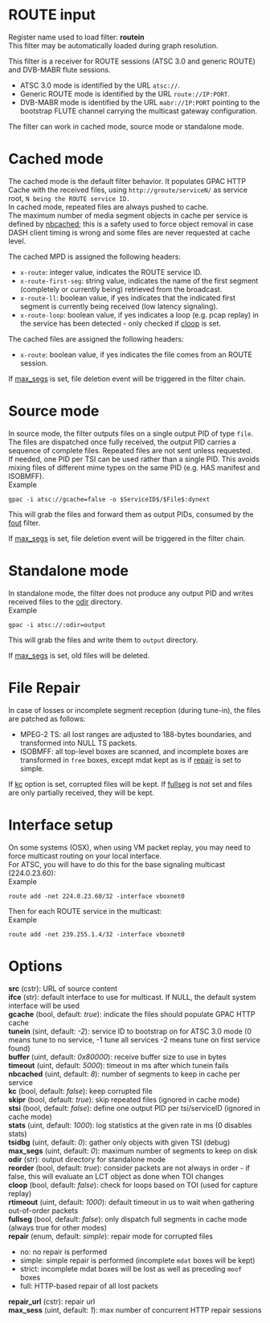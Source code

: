 <!-- automatically generated - do not edit, patch gpac/applications/gpac/gpac.c -->

# ROUTE input  
  
Register name used to load filter: __routein__  
This filter may be automatically loaded during graph resolution.  
  
This filter is a receiver for ROUTE sessions (ATSC 3.0 and generic ROUTE) and DVB-MABR flute sessions.  
- ATSC 3.0 mode is identified by the URL `atsc://`.  
- Generic ROUTE mode is identified by the URL `route://IP:PORT`.  
- DVB-MABR mode is identified by the URL `mabr://IP:PORT` pointing to the bootstrap FLUTE channel carrying the multicast gateway configuration.  
  
The filter can work in cached mode, source mode or standalone mode.  

# Cached mode  
  
The cached mode is the default filter behavior. It populates GPAC HTTP Cache with the received files, using `http://groute/serviceN/` as service root, `N being the ROUTE service ID.`  
In cached mode, repeated files are always pushed to cache.  
The maximum number of media segment objects in cache per service is defined by [nbcached](#nbcached); this is a safety used to force object removal in case DASH client timing is wrong and some files are never requested at cache level.  
    
The cached MPD is assigned the following headers:  
* `x-route`: integer value, indicates the ROUTE service ID.  
* `x-route-first-seg`: string value, indicates the name of the first segment (completely or currently being) retrieved from the broadcast.  
* `x-route-ll`: boolean value, if yes indicates that the indicated first segment is currently being received (low latency signaling).  
* `x-route-loop`: boolean value, if yes indicates a loop (e.g. pcap replay) in the service has been detected - only checked if [cloop](#cloop) is set.  
    
The cached files are assigned the following headers:  
* `x-route`: boolean value, if yes indicates the file comes from an ROUTE session.  
  
If [max_segs](#max_segs) is set, file deletion event will be triggered in the filter chain.  
  
# Source mode  
  
In source mode, the filter outputs files on a single output PID of type `file`. The files are dispatched once fully received, the output PID carries a sequence of complete files. Repeated files are not sent unless requested.  
If needed, one PID per TSI can be used rather than a single PID. This avoids mixing files of different mime types on the same PID (e.g. HAS manifest and ISOBMFF).  
Example
```
gpac -i atsc://gcache=false -o $ServiceID$/$File$:dynext
```  
This will grab the files and forward them as output PIDs, consumed by the [fout](fout) filter.  
  
If [max_segs](#max_segs) is set, file deletion event will be triggered in the filter chain.  
  
# Standalone mode  
  
In standalone mode, the filter does not produce any output PID and writes received files to the [odir](#odir) directory.  
Example
```
gpac -i atsc://:odir=output
```  
This will grab the files and write them to `output` directory.  
  
If [max_segs](#max_segs) is set, old files will be deleted.  
  
# File Repair  
  
In case of losses or incomplete segment reception (during tune-in), the files are patched as follows:  
* MPEG-2 TS: all lost ranges are adjusted to 188-bytes boundaries, and transformed into NULL TS packets.  
* ISOBMFF: all top-level boxes are scanned, and incomplete boxes are transformed in `free` boxes, except mdat kept as is if [repair](#repair) is set to simple.  
  
If [kc](#kc) option is set, corrupted files will be kept. If [fullseg](#fullseg) is not set and files are only partially received, they will be kept.  
  
# Interface setup  
  
On some systems (OSX), when using VM packet replay, you may need to force multicast routing on your local interface.  
For ATSC, you will have to do this for the base signaling multicast (224.0.23.60):  
Example
```
route add -net 224.0.23.60/32 -interface vboxnet0
```  
Then for each ROUTE service in the multicast:  
Example
```
route add -net 239.255.1.4/32 -interface vboxnet0
```  
  

# Options    
  
<a id="src">__src__</a> (cstr): URL of source content  
<a id="ifce">__ifce__</a> (str): default interface to use for multicast. If NULL, the default system interface will be used  
<a id="gcache">__gcache__</a> (bool, default: _true_): indicate the files should populate GPAC HTTP cache  
<a id="tunein">__tunein__</a> (sint, default: _-2_): service ID to bootstrap on for ATSC 3.0 mode (0 means tune to no service, -1 tune all services -2 means tune on first service found)  
<a id="buffer">__buffer__</a> (uint, default: _0x80000_): receive buffer size to use in bytes  
<a id="timeout">__timeout__</a> (uint, default: _5000_): timeout in ms after which tunein fails  
<a id="nbcached">__nbcached__</a> (uint, default: _8_): number of segments to keep in cache per service  
<a id="kc">__kc__</a> (bool, default: _false_): keep corrupted file  
<a id="skipr">__skipr__</a> (bool, default: _true_): skip repeated files (ignored in cache mode)  
<a id="stsi">__stsi__</a> (bool, default: _false_): define one output PID per tsi/serviceID (ignored in cache mode)  
<a id="stats">__stats__</a> (uint, default: _1000_): log statistics at the given rate in ms (0 disables stats)  
<a id="tsidbg">__tsidbg__</a> (uint, default: _0_): gather only objects with given TSI (debug)  
<a id="max_segs">__max_segs__</a> (uint, default: _0_): maximum number of segments to keep on disk  
<a id="odir">__odir__</a> (str): output directory for standalone mode  
<a id="reorder">__reorder__</a> (bool, default: _true_): consider packets are not always in order - if false, this will evaluate an LCT object as done when TOI changes  
<a id="cloop">__cloop__</a> (bool, default: _false_): check for loops based on TOI (used for capture replay)  
<a id="rtimeout">__rtimeout__</a> (uint, default: _1000_): default timeout in us to wait when gathering out-of-order packets  
<a id="fullseg">__fullseg__</a> (bool, default: _false_): only dispatch full segments in cache mode (always true for other modes)  
<a id="repair">__repair__</a> (enum, default: _simple_): repair mode for corrupted files  
* no: no repair is performed  
* simple: simple repair is performed (incomplete `mdat` boxes will be kept)  
* strict: incomplete mdat boxes will be lost as well as preceding `moof` boxes  
* full: HTTP-based repair of all lost packets  
  
<a id="repair_url">__repair_url__</a> (cstr): repair url  
<a id="max_sess">__max_sess__</a> (uint, default: _1_): max number of concurrent HTTP repair sessions  
  
